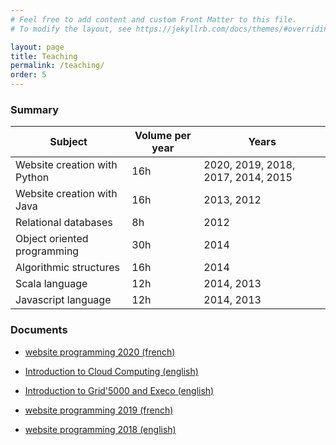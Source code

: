 ```yaml
---
# Feel free to add content and custom Front Matter to this file.
# To modify the layout, see https://jekyllrb.com/docs/themes/#overriding-theme-defaults

layout: page
title: Teaching
permalink: /teaching/
order: 5
---
```


### Summary

| Subject | Volume per year | Years |
|-------|--------|---------|
| Website creation with Python | 16h | 2020, 2019, 2018, 2017, 2014, 2015 |
| Website creation with Java | 16h | 2013, 2012 |
| Relational databases | 8h | 2012 |
| Object oriented programming | 30h | 2014 |
| Algorithmic structures | 16h | 2014 |
| Scala language | 12h | 2014, 2013 |
| Javascript language | 12h | 2014, 2013 |

### Documents

- [website programming 2020 (french)](https://badock.github.io/ue_web_2020/)
- [Introduction to Cloud Computing (english)](https://badock.github.io/lowcomote_tp/)
- [Introduction to Grid'5000 and Execo (english)](https://badock.github.io/HelloExeco/)

- [website programming 2019 (french)](https://badock.github.io/flask_sar_2019/)
- [website programming 2018 (english)](https://badock.github.io/flask_course/)